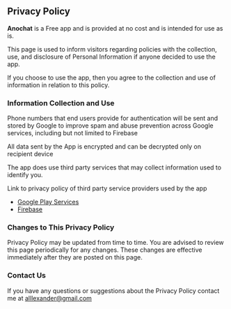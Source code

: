 <h2>Privacy Policy</h2>

<b>Anochat</b> is a Free app and is provided at no cost and is intended for use as is.

This page is used to inform visitors regarding policies with the collection, use, and disclosure of Personal Information if anyone decided to use the app.

If you choose to use the app, then you agree to the collection and use of information in relation to this policy.

<h3>Information Collection and Use</h3>

Phone numbers that end users provide for authentication will be sent and stored by Google to improve spam and abuse prevention across Google services, including but not limited to Firebase
<p>
All data sent by the App is encrypted and can be decrypted only on recipient device
<p>
The app does use third party services that may collect information used to identify you.
<p>
Link to privacy policy of third party service providers used by the app
<ul>
	<li><a href="https://www.google.com/policies/privacy/">Google Play Services</a></li>
	<li><a href="https://firebase.google.com/support/privacy">Firebase</a></li>
</ul>	

<h3>Changes to This Privacy Policy</h3>

Privacy Policy may be updated from time to time. You are advised to review this page periodically for any changes. These changes are effective immediately after they are posted on this page.

<h3>Contact Us</h3>

If you have any questions or suggestions about the Privacy Policy contact me at alllexander@gmail.com

